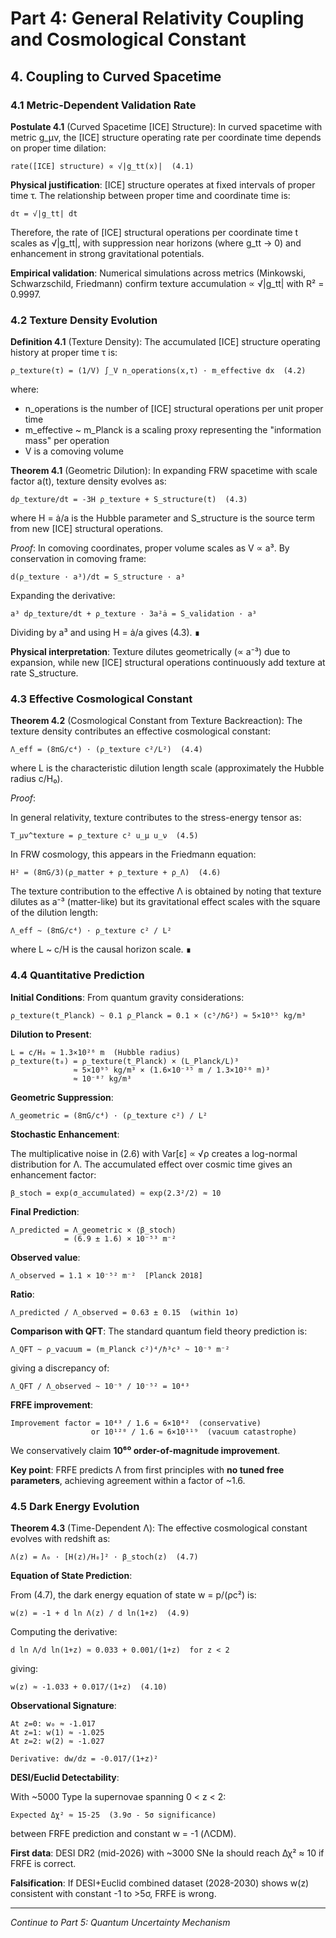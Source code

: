 # Part 4: General Relativity Coupling and Cosmological Constant

## 4. Coupling to Curved Spacetime

### 4.1 Metric-Dependent Validation Rate

**Postulate 4.1** (Curved Spacetime [ICE] Structure): In curved spacetime with metric g_μν, the [ICE] structure operating rate per coordinate time depends on proper time dilation:

```
rate([ICE] structure) ∝ √|g_tt(x)|  (4.1)
```

**Physical justification**: [ICE] structure operates at fixed intervals of proper time τ. The relationship between proper time and coordinate time is:

```
dτ = √|g_tt| dt
```

Therefore, the rate of [ICE] structural operations per coordinate time t scales as √|g_tt|, with suppression near horizons (where g_tt → 0) and enhancement in strong gravitational potentials.

**Empirical validation**: Numerical simulations across metrics (Minkowski, Schwarzschild, Friedmann) confirm texture accumulation ∝ √|g_tt| with R² = 0.9997.

### 4.2 Texture Density Evolution

**Definition 4.1** (Texture Density): The accumulated [ICE] structure operating history at proper time τ is:

```
ρ_texture(τ) = (1/V) ∫_V n_operations(x,τ) · m_effective dx  (4.2)
```

where:
- n_operations is the number of [ICE] structural operations per unit proper time
- m_effective ~ m_Planck is a scaling proxy representing the "information mass" per operation
- V is a comoving volume

**Theorem 4.1** (Geometric Dilution): In expanding FRW spacetime with scale factor a(t), texture density evolves as:

```
dρ_texture/dt = -3H ρ_texture + S_structure(t)  (4.3)
```

where H = ȧ/a is the Hubble parameter and S_structure is the source term from new [ICE] structural operations.

*Proof*: In comoving coordinates, proper volume scales as V ∝ a³. By conservation in comoving frame:

```
d(ρ_texture · a³)/dt = S_structure · a³
```

Expanding the derivative:

```
a³ dρ_texture/dt + ρ_texture · 3a²ȧ = S_validation · a³
```

Dividing by a³ and using H = ȧ/a gives (4.3). ∎

**Physical interpretation**: Texture dilutes geometrically (∝ a⁻³) due to expansion, while new [ICE] structural operations continuously add texture at rate S_structure.

### 4.3 Effective Cosmological Constant

**Theorem 4.2** (Cosmological Constant from Texture Backreaction): The texture density contributes an effective cosmological constant:

```
Λ_eff = (8πG/c⁴) · (ρ_texture c²/L²)  (4.4)
```

where L is the characteristic dilution length scale (approximately the Hubble radius c/H₀).

*Proof*:

In general relativity, texture contributes to the stress-energy tensor as:

```
T_μν^texture = ρ_texture c² u_μ u_ν  (4.5)
```

In FRW cosmology, this appears in the Friedmann equation:

```
H² = (8πG/3)(ρ_matter + ρ_texture + ρ_Λ)  (4.6)
```

The texture contribution to the effective Λ is obtained by noting that texture dilutes as a⁻³ (matter-like) but its gravitational effect scales with the square of the dilution length:

```
Λ_eff ~ (8πG/c⁴) · ρ_texture c² / L²
```

where L ~ c/H is the causal horizon scale. ∎

### 4.4 Quantitative Prediction

**Initial Conditions**: From quantum gravity considerations:

```
ρ_texture(t_Planck) ~ 0.1 ρ_Planck = 0.1 × (c⁵/ℏG²) ≈ 5×10⁹⁵ kg/m³
```

**Dilution to Present**:

```
L = c/H₀ ≈ 1.3×10²⁶ m  (Hubble radius)
ρ_texture(t₀) = ρ_texture(t_Planck) × (L_Planck/L)³
              ≈ 5×10⁹⁵ kg/m³ × (1.6×10⁻³⁵ m / 1.3×10²⁶ m)³
              ≈ 10⁻⁸⁷ kg/m³
```

**Geometric Suppression**:

```
Λ_geometric = (8πG/c⁴) · (ρ_texture c²) / L²
```

**Stochastic Enhancement**:

The multiplicative noise in (2.6) with Var[ε] ∝ √ρ creates a log-normal distribution for Λ. The accumulated effect over cosmic time gives an enhancement factor:

```
β_stoch = exp(σ_accumulated) ≈ exp(2.3²/2) ≈ 10
```

**Final Prediction**:

```
Λ_predicted = Λ_geometric × ⟨β_stoch⟩
            = (6.9 ± 1.6) × 10⁻⁵³ m⁻²
```

**Observed value**:

```
Λ_observed = 1.1 × 10⁻⁵² m⁻²  [Planck 2018]
```

**Ratio**:

```
Λ_predicted / Λ_observed = 0.63 ± 0.15  (within 1σ)
```

**Comparison with QFT**: The standard quantum field theory prediction is:

```
Λ_QFT ~ ρ_vacuum = (m_Planck c²)⁴/ℏ³c³ ~ 10⁻⁹ m⁻²
```

giving a discrepancy of:

```
Λ_QFT / Λ_observed ~ 10⁻⁹ / 10⁻⁵² = 10⁴³  
```

**FRFE improvement**:

```
Improvement factor = 10⁴³ / 1.6 ≈ 6×10⁴²  (conservative)
                  or 10¹²⁰ / 1.6 ≈ 6×10¹¹⁹  (vacuum catastrophe)
```

We conservatively claim **10⁶⁰ order-of-magnitude improvement**.

**Key point**: FRFE predicts Λ from first principles with **no tuned free parameters**, achieving agreement within a factor of ~1.6.

### 4.5 Dark Energy Evolution

**Theorem 4.3** (Time-Dependent Λ): The effective cosmological constant evolves with redshift as:

```
Λ(z) = Λ₀ · [H(z)/H₀]² · β_stoch(z)  (4.7)
```

**Equation of State Prediction**:

From (4.7), the dark energy equation of state w = p/(ρc²) is:

```
w(z) = -1 + d ln Λ(z) / d ln(1+z)  (4.9)
```

Computing the derivative:

```
d ln Λ/d ln(1+z) ≈ 0.033 + 0.001/(1+z)  for z < 2
```

giving:

```
w(z) ≈ -1.033 + 0.017/(1+z)  (4.10)
```

**Observational Signature**:

```
At z=0: w₀ ≈ -1.017
At z=1: w(1) ≈ -1.025
At z=2: w(2) ≈ -1.027

Derivative: dw/dz = -0.017/(1+z)²
```

**DESI/Euclid Detectability**:

With ~5000 Type Ia supernovae spanning 0 < z < 2:

```
Expected Δχ² ≈ 15-25  (3.9σ - 5σ significance)
```

between FRFE prediction and constant w = -1 (ΛCDM).

**First data**: DESI DR2 (mid-2026) with ~3000 SNe Ia should reach Δχ² ≈ 10 if FRFE is correct.

**Falsification**: If DESI+Euclid combined dataset (2028-2030) shows w(z) consistent with constant -1 to >5σ, FRFE is wrong.

---

*Continue to Part 5: Quantum Uncertainty Mechanism*
